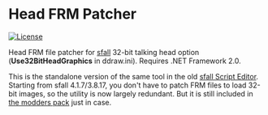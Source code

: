 # Head FRM Patcher

[![License](https://img.shields.io/badge/License-GPL--3.0-blue.svg)](https://www.gnu.org/licenses/gpl-3.0)

Head FRM file patcher for [sfall](https://github.com/phobos2077/sfall) 32-bit talking head option (**Use32BitHeadGraphics** in ddraw.ini). Requires .NET Framework 2.0.

This is the standalone version of the same tool in the old [sfall Script Editor](https://github.com/phobos2077/sfall_script_editor). Starting from sfall 4.1.7/3.8.17, you don't have to patch FRM files to load 32-bit images, so the utility is now largely redundant. But it is still included in [the modders pack](https://sourceforge.net/projects/sfall/files/Modders%20pack/) just in case.
